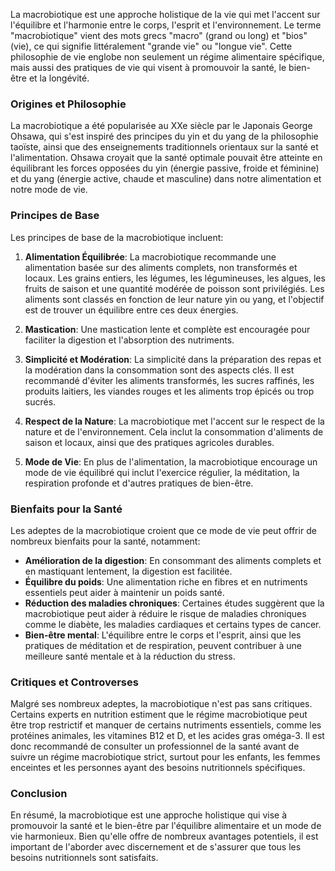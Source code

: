 La macrobiotique est une approche holistique de la vie qui met l'accent sur l'équilibre et l'harmonie entre le corps, l'esprit et l'environnement. Le terme "macrobiotique" vient des mots grecs "macro" (grand ou long) et "bios" (vie), ce qui signifie littéralement "grande vie" ou "longue vie". Cette philosophie de vie englobe non seulement un régime alimentaire spécifique, mais aussi des pratiques de vie qui visent à promouvoir la santé, le bien-être et la longévité.

### Origines et Philosophie

La macrobiotique a été popularisée au XXe siècle par le Japonais George Ohsawa, qui s'est inspiré des principes du yin et du yang de la philosophie taoïste, ainsi que des enseignements traditionnels orientaux sur la santé et l'alimentation. Ohsawa croyait que la santé optimale pouvait être atteinte en équilibrant les forces opposées du yin (énergie passive, froide et féminine) et du yang (énergie active, chaude et masculine) dans notre alimentation et notre mode de vie.

### Principes de Base

Les principes de base de la macrobiotique incluent:

1. **Alimentation Équilibrée**: La macrobiotique recommande une alimentation basée sur des aliments complets, non transformés et locaux. Les grains entiers, les légumes, les légumineuses, les algues, les fruits de saison et une quantité modérée de poisson sont privilégiés. Les aliments sont classés en fonction de leur nature yin ou yang, et l'objectif est de trouver un équilibre entre ces deux énergies.

2. **Mastication**: Une mastication lente et complète est encouragée pour faciliter la digestion et l'absorption des nutriments.

3. **Simplicité et Modération**: La simplicité dans la préparation des repas et la modération dans la consommation sont des aspects clés. Il est recommandé d'éviter les aliments transformés, les sucres raffinés, les produits laitiers, les viandes rouges et les aliments trop épicés ou trop sucrés.

4. **Respect de la Nature**: La macrobiotique met l'accent sur le respect de la nature et de l'environnement. Cela inclut la consommation d'aliments de saison et locaux, ainsi que des pratiques agricoles durables.

5. **Mode de Vie**: En plus de l'alimentation, la macrobiotique encourage un mode de vie équilibré qui inclut l'exercice régulier, la méditation, la respiration profonde et d'autres pratiques de bien-être.

### Bienfaits pour la Santé

Les adeptes de la macrobiotique croient que ce mode de vie peut offrir de nombreux bienfaits pour la santé, notamment:

- **Amélioration de la digestion**: En consommant des aliments complets et en mastiquant lentement, la digestion est facilitée.
- **Équilibre du poids**: Une alimentation riche en fibres et en nutriments essentiels peut aider à maintenir un poids santé.
- **Réduction des maladies chroniques**: Certaines études suggèrent que la macrobiotique peut aider à réduire le risque de maladies chroniques comme le diabète, les maladies cardiaques et certains types de cancer.
- **Bien-être mental**: L'équilibre entre le corps et l'esprit, ainsi que les pratiques de méditation et de respiration, peuvent contribuer à une meilleure santé mentale et à la réduction du stress.

### Critiques et Controverses

Malgré ses nombreux adeptes, la macrobiotique n'est pas sans critiques. Certains experts en nutrition estiment que le régime macrobiotique peut être trop restrictif et manquer de certains nutriments essentiels, comme les protéines animales, les vitamines B12 et D, et les acides gras oméga-3. Il est donc recommandé de consulter un professionnel de la santé avant de suivre un régime macrobiotique strict, surtout pour les enfants, les femmes enceintes et les personnes ayant des besoins nutritionnels spécifiques.

### Conclusion

En résumé, la macrobiotique est une approche holistique qui vise à promouvoir la santé et le bien-être par l'équilibre alimentaire et un mode de vie harmonieux. Bien qu'elle offre de nombreux avantages potentiels, il est important de l'aborder avec discernement et de s'assurer que tous les besoins nutritionnels sont satisfaits.